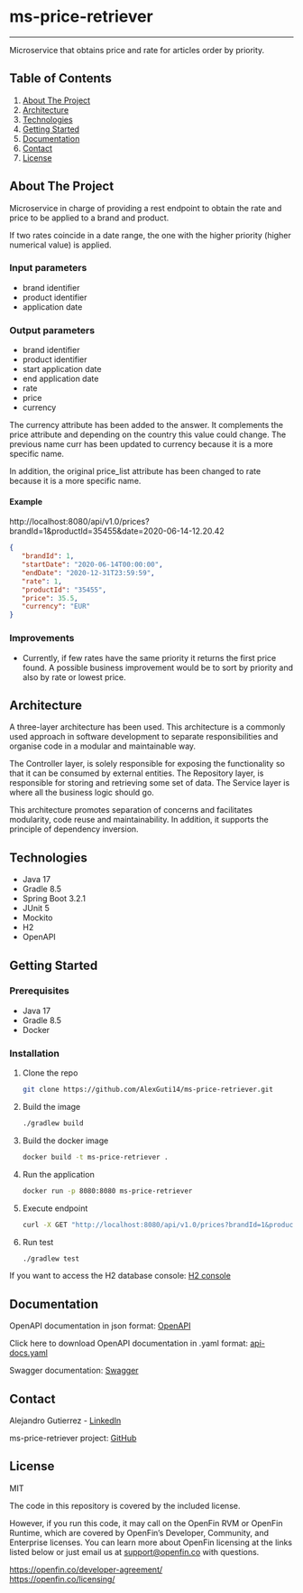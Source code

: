 # ms-price-retriever

***
Microservice that obtains price and rate for articles order by priority.

## Table of Contents

1. [About The Project](#about-the-project)
2. [Architecture](#architecture)
2. [Technologies](#technologies)
3. [Getting Started](#getting-started)
4. [Documentation](#documentation)
5. [Contact](#contact)
6. [License](#license)

## About The Project

Microservice in charge of providing a rest endpoint to obtain the rate and price to be applied to a brand and product.

If two rates coincide in a date range, the one with the higher priority (higher numerical value) is applied.

### Input parameters

- brand identifier
- product identifier
- application date

### Output parameters

- brand identifier
- product identifier
- start application date
- end application date
- rate
- price
- currency

The currency attribute has been added to the answer. It complements the price attribute and depending on the country
this value could change.
The previous name curr has been updated to currency because it is a more specific name.

In addition, the original price_list attribute has been changed to rate because it is a more specific name.

#### Example

http://localhost:8080/api/v1.0/prices?brandId=1&productId=35455&date=2020-06-14-12.20.42

```json
{
   "brandId": 1,
   "startDate": "2020-06-14T00:00:00",
   "endDate": "2020-12-31T23:59:59",
   "rate": 1,
   "productId": "35455",
   "price": 35.5,
   "currency": "EUR"
}
```

### Improvements

- Currently, if few rates have the same priority it returns the first price found.
  A possible business improvement would be to sort by priority and also by rate or lowest price.


## Architecture

A three-layer architecture has been used. This architecture is a commonly used approach in software development to
separate responsibilities and organise code in a modular and maintainable way.

The Controller layer, is solely responsible for exposing the functionality so that it can be consumed by external
entities. The Repository layer, is responsible for storing and retrieving some set of data. The Service layer is where
all the business logic should go.

This architecture promotes separation of concerns and facilitates modularity, code reuse and maintainability. In
addition, it supports the principle of dependency inversion.

## Technologies

- Java 17
- Gradle 8.5
- Spring Boot 3.2.1
- JUnit 5
- Mockito
- H2
- OpenAPI

## Getting Started

### Prerequisites

- Java 17
- Gradle 8.5
- Docker

### Installation

1. Clone the repo
   ```sh
   git clone https://github.com/AlexGuti14/ms-price-retriever.git
   ```
2. Build the image
   ```sh
   ./gradlew build
   ```
2. Build the docker image
   ```sh
   docker build -t ms-price-retriever .
   ```
3. Run the application
   ```sh
   docker run -p 8080:8080 ms-price-retriever
   ```
4. Execute endpoint
    ```sh
   curl -X GET "http://localhost:8080/api/v1.0/prices?brandId=1&productId=35455&date=2020-06-14-12.20.42"
   ```
5. Run test
    ```sh
   ./gradlew test
   ```

If you want to access the H2 database console: [H2 console](http://localhost:8080/h2-console)

## Documentation

OpenAPI documentation in json format: [OpenAPI](http://localhost:8080/v3/api-docs)

Click here to download OpenAPI documentation in .yaml format: [api-docs.yaml](http://localhost:8080/v3/api-docs.yaml)

Swagger documentation: [Swagger](http://localhost:8080/swagger-ui/index.html#/)

## Contact

Alejandro Gutierrez - [LinkedIn](https://www.linkedin.com/in/agutierrezbolea/)

ms-price-retriever project: [GitHub](https://github.com/AlexGuti14/ms-price-retriever)

## License

MIT

The code in this repository is covered by the included license.

However, if you run this code, it may call on the OpenFin RVM or OpenFin Runtime, which are covered by OpenFin’s
Developer, Community, and Enterprise licenses. You can learn more about OpenFin licensing at the links listed below or
just email us at support@openfin.co with questions.

https://openfin.co/developer-agreement/ <br/>
https://openfin.co/licensing/